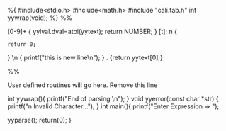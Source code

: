 %{
#include<stdio.h>
#include<math.h>
#include "cali.tab.h"
int yywrap(void);
%}
%%



[0-9]+ {
 yylval.dval=atoi(yytext);
 return NUMBER;
 }
[t];
n {   
	
	return 0;
  }
\n {
	printf("this is new line\n");
	}
. {return yytext[0];}


%%


  User defined routines will go here. Remove this line

  int yywrap(){
	  printf("End of parsing \n");
  }
void yyerror(const char *str)
{
 printf("n Invalid Character...");
}
int main(){
 printf("Enter Expression => ");
 
 yyparse();
 return(0);
}

